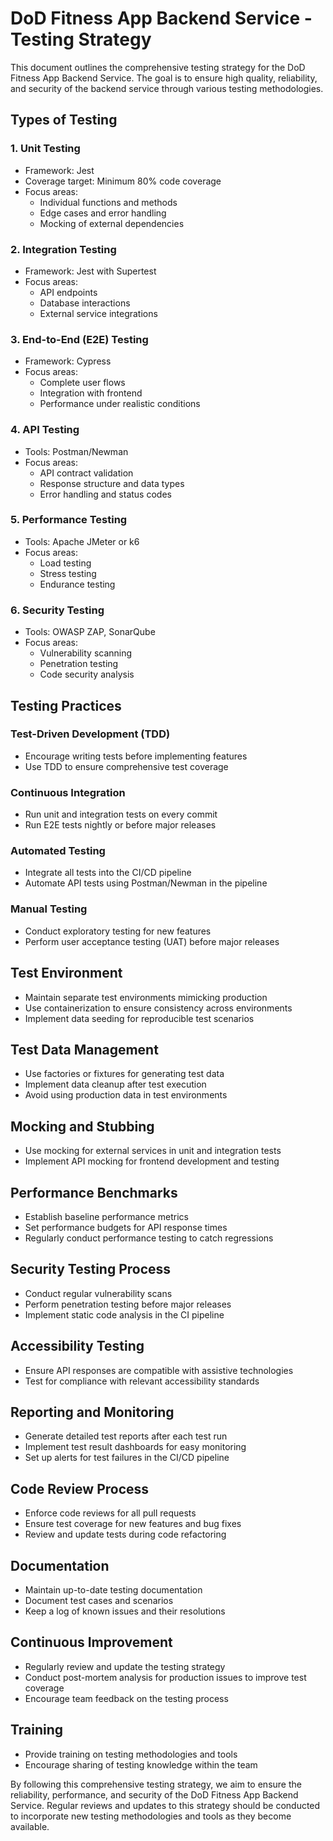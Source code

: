 # DoD Fitness App Backend Service - Testing Strategy

This document outlines the comprehensive testing strategy for the DoD Fitness App Backend Service. The goal is to ensure high quality, reliability, and security of the backend service through various testing methodologies.

## Types of Testing

### 1. Unit Testing

- Framework: Jest
- Coverage target: Minimum 80% code coverage
- Focus areas:
  - Individual functions and methods
  - Edge cases and error handling
  - Mocking of external dependencies

### 2. Integration Testing

- Framework: Jest with Supertest
- Focus areas:
  - API endpoints
  - Database interactions
  - External service integrations

### 3. End-to-End (E2E) Testing

- Framework: Cypress
- Focus areas:
  - Complete user flows
  - Integration with frontend
  - Performance under realistic conditions

### 4. API Testing

- Tools: Postman/Newman
- Focus areas:
  - API contract validation
  - Response structure and data types
  - Error handling and status codes

### 5. Performance Testing

- Tools: Apache JMeter or k6
- Focus areas:
  - Load testing
  - Stress testing
  - Endurance testing

### 6. Security Testing

- Tools: OWASP ZAP, SonarQube
- Focus areas:
  - Vulnerability scanning
  - Penetration testing
  - Code security analysis

## Testing Practices

### Test-Driven Development (TDD)

- Encourage writing tests before implementing features
- Use TDD to ensure comprehensive test coverage

### Continuous Integration

- Run unit and integration tests on every commit
- Run E2E tests nightly or before major releases

### Automated Testing

- Integrate all tests into the CI/CD pipeline
- Automate API tests using Postman/Newman in the pipeline

### Manual Testing

- Conduct exploratory testing for new features
- Perform user acceptance testing (UAT) before major releases

## Test Environment

- Maintain separate test environments mimicking production
- Use containerization to ensure consistency across environments
- Implement data seeding for reproducible test scenarios

## Test Data Management

- Use factories or fixtures for generating test data
- Implement data cleanup after test execution
- Avoid using production data in test environments

## Mocking and Stubbing

- Use mocking for external services in unit and integration tests
- Implement API mocking for frontend development and testing

## Performance Benchmarks

- Establish baseline performance metrics
- Set performance budgets for API response times
- Regularly conduct performance testing to catch regressions

## Security Testing Process

- Conduct regular vulnerability scans
- Perform penetration testing before major releases
- Implement static code analysis in the CI pipeline

## Accessibility Testing

- Ensure API responses are compatible with assistive technologies
- Test for compliance with relevant accessibility standards

## Reporting and Monitoring

- Generate detailed test reports after each test run
- Implement test result dashboards for easy monitoring
- Set up alerts for test failures in the CI/CD pipeline

## Code Review Process

- Enforce code reviews for all pull requests
- Ensure test coverage for new features and bug fixes
- Review and update tests during code refactoring

## Documentation

- Maintain up-to-date testing documentation
- Document test cases and scenarios
- Keep a log of known issues and their resolutions

## Continuous Improvement

- Regularly review and update the testing strategy
- Conduct post-mortem analysis for production issues to improve test coverage
- Encourage team feedback on the testing process

## Training

- Provide training on testing methodologies and tools
- Encourage sharing of testing knowledge within the team

By following this comprehensive testing strategy, we aim to ensure the reliability, performance, and security of the DoD Fitness App Backend Service. Regular reviews and updates to this strategy should be conducted to incorporate new testing methodologies and tools as they become available.